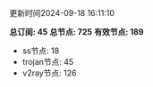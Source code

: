 更新时间2024-09-18 16:11:10

**总订阅: 45**
**总节点: 725**
**有效节点: 189**
- ss节点: 18
- trojan节点: 45
- v2ray节点: 126
